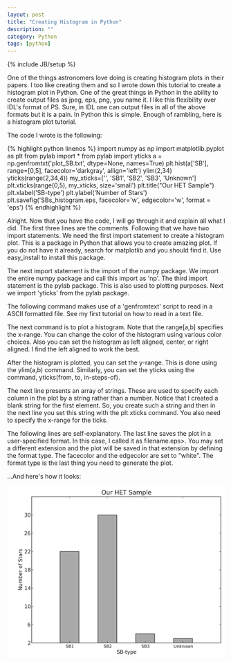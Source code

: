 ```yaml
---
layout: post
title: "Creating Histogram in Python"
description: ""
category: Python
tags: [python]
---
```

{% include JB/setup %}

One of the things astronomers love doing is creating histogram plots in their papers. I too like creating them and so I wrote down this tutorial to create a histogram plot in Python. One of the great things in Python in the ability to create output files as jpeg, eps, png, you name it. I like this flexibility over IDL's format of PS. Sure, in IDL one can output files in all of the above formats but it is a pain. In Python this is simple. Enough of rambling, here is a histogram plot tutorial. 

The code I wrote is the following: 

{% highlight python linenos %}
import numpy as np
import matplotlib.pyplot as plt
from pylab import *
from pylab import yticks
a = np.genfromtxt('plot_SB.txt', dtype=None, names=True)
plt.hist(a['SB'], range=[0,5], facecolor='darkgray', allign='left')
ylim(2,34)
yticks(range(2,34,4))
my_xticks=['', 'SB1', 'SB2', 'SB3', 'Unknown']
plt.xticks(range(0,5), my_xticks, size='small')
plt.title("Our HET Sample")
plt.xlabel('SB-type')
plt.ylabel('Number of Stars')
plt.savefig('SBs_histogram.eps, facecolor='w', edgecolor='w', format = 'eps')
{% endhighlight %}

Alright. Now that you have the code, I will go through it and explain all what I did. The first three lines are the comments. Following that we have two import statements. We need the first import statement to create a histogram plot. This is a package in Python that allows you to create amazing plot. If you do not have it already, search for matplotlib and you should find it. Use easy_install to install this package. 

The next import statement is the import of the numpy package. We import the entire numpy package and call this import as 'np'. The third import statement is the pylab package. This is also used to plotting purposes. Next we import 'yticks' from the pylab package. 

The following command makes use of a 'genfromtext' script to read in a ASCII formatted file. See my first tutorial on how to read in a text file. 

The next command is to plot a histogram. Note that the range[a,b] specifies the x-range. You can change the color of the histogram using various color choices. Also you can set the histogram as left aligned, center, or right aligned. I find the left aligned to work the best. 

After the histogram is plotted, you can set the y-range. This is done using the ylim(a,b) command. Similarly, you can set the yticks using the command, yticks(from, to, in-steps-of). 

The next line presents an array of strings. These are used to specify each column in the plot by a string rather than a number. Notice that I created a blank string for the first element. So, you create such a string and then in the next line you set this string with the plt.xticks command. You also need to specify the x-range for the ticks. 

The following lines are self-explanatory. The last line saves the plot in a user-specified format. In this case, I called it as filename.eps>. You may set a different extension and the plot will be saved in that extension by defining the format type. The facecolor and the edgecolor are set to "white". The format type is the last thing you need to generate the plot. 

...And here's how it looks: 

![Python Code Output](/assets/images/SBs_histogram.jpg)